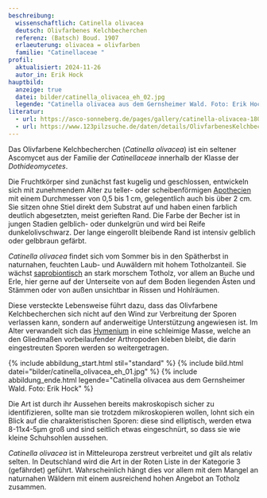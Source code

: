 ```yaml
---
beschreibung:
  wissenschaftlich: Catinella olivacea
  deutsch: Olivfarbenes Kelchbecherchen
  referenz: (Batsch) Boud. 1907
  erlaeuterung: olivacea = olivfarben
  familie: "Catinellaceae "
profil:
  aktualisiert: 2024-11-26
  autor_in: Erik Hock
hauptbild:
  anzeige: true
  datei: bilder/catinella_olivacea_eh_02.jpg
  legende: "Catinella olivacea aus dem Gernsheimer Wald. Foto: Erik Hock"
literatur:
  - url: https://asco-sonneberg.de/pages/gallery/catinella-olivacea-180617-ws-iw024-01xsmjj40264.php
  - url: https://www.123pilzsuche.de/daten/details/OlivfarbenesKelchbecherchen.htm
---
```

Das Olivfarbene Kelchbecherchen (*Catinella olivacea*) ist ein seltener Ascomycet aus der Familie der *Catinellaceae* innerhalb der Klasse der *Dothideomycetes*.

Die Fruchtkörper sind zunächst fast kugelig und geschlossen, entwickeln sich mit zunehmendem Alter zu teller- oder scheibenförmigen [Apothecien](Apothecien "Glossar") mit einem Durchmesser von 0,5 bis 1 cm, gelegentlich auch bis über 2 cm. Sie sitzen ohne Stiel direkt dem Substrat auf und haben einen farblich deutlich abgesetzten, meist gerieften Rand. Die Farbe der Becher ist in jungen Stadien gelblich-  oder dunkelgrün und wird bei Reife dunkelolivschwarz. Der lange eingerollt bleibende Rand ist intensiv gelblich oder gelbbraun gefärbt.

*Catinella olivacea* findet sich vom Sommer bis in den Spätherbst in naturnahen, feuchten Laub- und Auwäldern mit hohem Totholzanteil. Sie wächst [saprobiontisch](saprobiontisch "Glossar") an stark morschem Totholz, vor allem an Buche und Erle, hier gerne auf der Unterseite von auf dem Boden liegenden Ästen und Stämmen oder von außen unsichtbar in Rissen und Hohlräumen. 

Diese versteckte Lebensweise führt dazu, dass das Olivfarbene Kelchbecherchen sich nicht auf den Wind zur Verbreitung der Sporen verlassen kann, sondern auf anderweitige Unterstützung angewiesen ist. Im Alter verwandelt sich das [Hymenium](Hymenium "Glossar") in eine schleimige Masse, welche an den Gliedmaßen vorbeilaufender Arthropoden kleben bleibt, die darin eingestreuten Sporen werden so weitergetragen.

{% include abbildung_start.html stil="standard" %}
{% include bild.html datei="bilder/catinella_olivacea_eh_01.jpg" %}
{% include abbildung_ende.html legende="Catinella olivacea aus dem Gernsheimer Wald. Foto: Erik Hock" %}

Die Art ist durch ihr Aussehen bereits makroskopisch sicher zu identifizieren, sollte man sie trotzdem mikroskopieren wollen, lohnt sich ein Blick auf die charakteristischen Sporen: diese sind elliptisch, werden etwa 8-11x4-5μm groß und sind seitlich etwas eingeschnürt, so dass sie wie kleine Schuhsohlen aussehen.

*Catinella olivacea* ist in Mitteleuropa zerstreut verbreitet und gilt als relativ selten. In Deutschland wird die Art in der Roten Liste in der Kategorie 3 (gefährdet) geführt. Wahrscheinlich hängt dies vor allem mit dem Mangel an naturnahen Wäldern mit einem ausreichend hohen Angebot an Totholz zusammen.